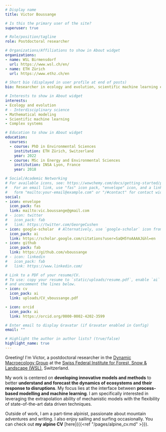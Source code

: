 ```yaml
---
# Display name
title: Victor Boussange

# Is this the primary user of the site?
superuser: true

# Role/position/tagline
role: Postdoctoral researcher

# Organizations/Affiliations to show in About widget
organizations:
- name: WSL Birmensdorf
  url: https://www.wsl.ch/en/
- name: ETH Zürich
  url: https://www.ethz.ch/en

# Short bio (displayed in user profile at end of posts)
bio: Researcher in ecology and evolution, scientific machine learning enthusiastic.

# Interests to show in About widget
interests:
- Ecology and evolution
# - Interdisciplinary science
- Mathematical modeling
- Scientific machine learning
- Complex systems

# Education to show in About widget
education:
  courses:
  - course: PhD in Environmental Sciences
    institution: ETH Zürich, Switzerland
    year: 2022
  - course: MSc in Energy and Environmental Sciences
    institution: INSA Lyon, France
    year: 2018

# Social/Academic Networking
# For available icons, see: https://wowchemy.com/docs/getting-started/page-builder/#icons
#   For an email link, use "fas" icon pack, "envelope" icon, and a link in the
#   form "mailto:your-email@example.com" or "/#contact" for contact widget.
social:
- icon: envelope
  icon_pack: fas
  link: mailto:vic.boussange@gmail.com
# - icon: twitter
#   icon_pack: fab
#   link: https://twitter.com/GeorgeCushen
- icon: google-scholar  # Alternatively, use `google-scholar` icon from `ai` icon pack
  icon_pack: ai
  link: https://scholar.google.com/citations?user=SaQH5YoAAAAJ&hl=en
- icon: github
  icon_pack: fab
  link: https://github.com/vboussange
# - icon: linkedin
#   icon_pack: fab
#   link: https://www.linkedin.com/

# Link to a PDF of your resume/CV.
# To use: copy your resume to `static/uploads/resume.pdf`, enable `ai` icons in `params.toml`, 
# and uncomment the lines below.
- icon: cv
  icon_pack: ai
  link: uploads/CV_vboussange.pdf

- icon: orcid
  icon_pack: ai
  link: https://orcid.org/0000-0002-4202-3599

# Enter email to display Gravatar (if Gravatar enabled in Config)
email: ""

# Highlight the author in author lists? (true/false)
highlight_name: true
---
```



Greeting! I'm Victor, a postdoctoral researcher in the [Dynamic Macroecology Group](https://www.wsl.ch/de/ueber-die-wsl/organisation/forschungseinheiten/landschaftsdynamik/dynamische-makrooekologie/) at the [Swiss Federal Institute for Forest, Snow & Landscape (WSL)](https://www.wsl.ch/en/index.html), Switzerland.
<br>

My work is centered on **developing innovative models and methods** to better **understand and forecast the dynamics of ecosystems and their response to disruptions**. My focus lies at the interface between **process-based modelling and machine learning**. I am specifically interested in leveraging the extrapolation ability of mechanistic models with the flexibility of state-of-the-art data driven techniques. 
<br>

Outside of work, I am a part-time alpinist, passionate about mountain adventures and writing. I also enjoy sailing and surfing occasionally. You can check out **my alpine CV** [here]({{<ref "/pages/alpine_cv.md" >}}).

<!-- {{< icon name="download" pack="fas" >}} Download my {{< staticref "uploads/demo_resume.pdf" "newtab" >}}resumé{{< /staticref >}}. -->
